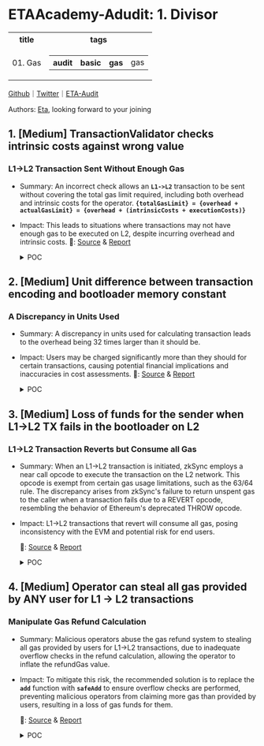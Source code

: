 # ETAAcademy-Adudit: 1. Divisor

<table>
  <tr>
    <th>title</th>
    <th>tags</th>
  </tr>
  <tr>
    <td>01. Gas</td>
    <td>
      <table>
        <tr>
          <th>audit</th>
          <th>basic</th>
          <th>gas</th>
          <td>gas</td>
        </tr>
      </table>
    </td>
  </tr>
</table>

[Github](https://github.com/ETAAcademy)｜[Twitter](https://twitter.com/ETAAcademy)｜[ETA-Audit](https://github.com/ETAAcademy/ETAAcademy-Audit)

Authors: [Eta](https://twitter.com/pwhattie), looking forward to your joining

## 1. [Medium] TransactionValidator checks intrinsic costs against wrong value

### L1->L2 Transaction Sent Without Enough Gas

- Summary: An incorrect check allows an **`L1->L2`** transaction to be sent without covering the total gas limit required, including both overhead and intrinsic costs for the operator. **`{totalGasLimit} = {overhead + actualGasLimit} = {overhead + (intrinsicCosts + executionCosts)}`**
- Impact: This leads to situations where transactions may not have enough gas to be executed on L2, despite incurring overhead and intrinsic costs.
  🐬: [Source](https://github.com/code-423n4/2023-10-zksync-findings/issues/1108) & [Report](https://code4rena.com/reports/2023-10-zksync)

  <details><summary>POC</summary>

  ```solidity

    require(
        getMinimalPriorityTransactionGasLimit(
            _encoded.length,
            _transaction.factoryDeps.length,
            _transaction.gasPerPubdataByteLimit
        ) <= _transaction.gasLimit,
        "up"
    );

    function getTransactionBodyGasLimit(
        uint256 _totalGasLimit,
        uint256 _gasPricePerPubdata,
        uint256 _encodingLength
    ) internal pure returns (uint256 txBodyGasLimit) {
        uint256 overhead = getOverheadForTransaction(_totalGasLimit, _gasPricePerPubdata, _encodingLength);
        require(_totalGasLimit >= overhead, "my"); // provided gas limit doesn't cover transaction overhead
        unchecked {
            txBodyGasLimit = _totalGasLimit - overhead;
        }
    }

    function processL1Tx(...){
        ...
        //gasLimitForTx is total - overhead (and some other intrinsic costs)
        let gasLimitForTx, reservedGas := getGasLimitForTx(...)
        ...
        canonicalL1TxHash, gasUsedOnPreparation := l1TxPreparation(txDataOffset)
        ...
    }   if gt(gasLimitForTx, gasUsedOnPreparation) {
            ...
            potentialRefund, success := getExecuteL1TxAndGetRefund(txDataOffset, sub(gasLimitForTx, gasUsedOnPreparation))


  ```

  </details>

## 2. [Medium] Unit difference between transaction encoding and bootloader memory constant

### A Discrepancy in Units Used

- Summary: A discrepancy in units used for calculating transaction leads to the overhead being 32 times larger than it should be.
- Impact: Users may be charged significantly more than they should for certain transactions, causing potential financial implications and inaccuracies in cost assessments.
  🐬: [Source](https://github.com/code-423n4/2023-10-zksync-findings/issues/1105) & [Report](https://code4rena.com/reports/2023-10-zksync)

  <details><summary>POC</summary>

  ```solidity

    //TransactionValidator.getOverheadForTransaction
    uint256 overheadForLength = Math.ceilDiv(_encodingLength * batchOverheadGas, BOOTLOADER_TX_ENCODING_SPACE);
    //bootloader.getTransactionUpfrontOverhead
    let overheadForLength := ceilDiv(
        safeMul(txEncodeLen, totalBatchOverhead, "ad"),
        BOOTLOADER_MEMORY_FOR_TXS()
    )

  ```

  </details>

## 3. [Medium] Loss of funds for the sender when L1->L2 TX fails in the bootloader on L2

### L1->L2 Transaction Reverts but Consume all Gas

- Summary: When an L1->L2 transaction is initiated, zkSync employs a near call opcode to execute the transaction on the L2 network. This opcode is exempt from certain gas usage limitations, such as the 63/64 rule. The discrepancy arises from zkSync's failure to return unspent gas to the caller when a transaction fails due to a REVERT opcode, resembling the behavior of Ethereum's deprecated THROW opcode.
- Impact: L1->L2 transactions that revert will consume all gas, posing inconsistency with the EVM and potential risk for end users.

  🐬: [Source](https://github.com/code-423n4/2023-10-zksync-findings/issues/979) & [Report](https://code4rena.com/reports/2023-10-zksync)

  <details><summary>POC</summary>

  ```solidity

  // SPDX-License-Identifier: MIT
    pragma solidity ^0.8.0;
    // PoC => No refund for gas on `L1->L2` tx failure, it always burns the gas even if not used
    import {Test} from "forge-std/Test.sol";
    import "forge-std/console.sol";
    import {DSTest} from "ds-test/test.sol";
    uint256 constant OVERHEAD_TX = 100_000; // assume overhead as 100000
    uint256 constant GAS_PREP = 2000; // assume preparation value
    contract ExternalContract {
        uint256 varState;
        function doSomething(uint256 num) external {
            varState = 1;
            //  revert if num is zero to cause nearCallPanic later
            if (num == 0) {
                revert("something wrong happened");
            }
        }
    }
    interface IExternalContract {
        function doSomething(uint256 num) external;
    }
    interface IBooloaderMock {
        function ZKSYNC_NEAR_CALL_SIMULATION_executeL1Tx(
            uint256 callAbi,
            bytes memory txCalldataEncoded
        ) external;
    }
    contract BooloaderMock {
        ExternalContract externalContract;
        constructor() {
            externalContract = new ExternalContract();
        }
        /// @dev The overhead in gas that will be used when checking whether the context has enough gas, i.e.
        /// when checking for X gas, the context should have at least X+CHECK_ENOUGH_GAS_OVERHEAD() gas.
        function CHECK_ENOUGH_GAS_OVERHEAD() internal pure returns (uint256 ret) {
            ret = 1000000;
        }
        function checkEnoughGas(uint256 gasToProvide) internal view {
            // Using margin of CHECK_ENOUGH_GAS_OVERHEAD gas to make sure that the operation will indeed
            // have enough gas
            // CHECK_ENOUGH_GAS_OVERHEAD => 1_000_000
            if (gasleft() < (gasToProvide + CHECK_ENOUGH_GAS_OVERHEAD())) {
                revert("No enough gas");
            }
        }
        function notifyExecutionResult(bool success) internal {}
        function nearCallPanic() internal pure {
            // Here we exhaust all the gas of the current frame.
            // This will cause the execution to panic.
            // Note, that it will cause only the inner call to panic.
            uint256 x = 0;
            while (true) {
                x += 1;
            }
        }
        // simulation of near call
        function ZKSYNC_NEAR_CALL_SIMULATION_executeL1Tx(
            uint256 callAbi,
            bytes memory txCalldataEncoded
        ) public {
            (bool success, ) = address(externalContract).call{gas: callAbi}(
                txCalldataEncoded
            );
            if (!success) {
                // nearCall panic
                nearCallPanic();
            }
        }
        function getExecuteL1TxAndGetRefund(
            uint256 gasForExecution,
            bytes memory txCalldataExternalContract
        ) internal returns (uint256 potentialRefund, bool success) {
            uint256 callAbi = gasForExecution;
            checkEnoughGas(gasForExecution);
            uint256 gasBeforeExecution = gasleft();
            bytes memory txCalldataEncoded = abi.encodeCall(
                IBooloaderMock.ZKSYNC_NEAR_CALL_SIMULATION_executeL1Tx,
                (callAbi, txCalldataExternalContract)
            );
            console.log("Nearcall callAbi: %d", callAbi);
            // pass 64/63 to simulate nearCall that doesn't follow this 63/64 rule
            uint256 fullGas = (callAbi * 64) / 63;
            (success, ) = address(this).call{gas: fullGas}(txCalldataEncoded);
            notifyExecutionResult(success);
            uint256 gasSpentOnExecution = gasBeforeExecution - gasleft();
            console.log("gasSpentOnExecution: %d", gasSpentOnExecution);
            if (gasSpentOnExecution <= gasForExecution) {
                potentialRefund = gasForExecution - gasSpentOnExecution;
            }
        }
        function processL1Tx(
            uint256 l2ValueProvidedByUser,
            uint256 gasLimitProvidedByUser,
            bytes memory txCalldataExternalContract
        ) external payable returns (uint256 potentialRefund, bool success) {
            uint256 overheadTX = OVERHEAD_TX; // assume overhead for simplicity
            uint256 gasLimitForTx = gasLimitProvidedByUser - overheadTX;
            uint256 gasUsedOnPreparation = GAS_PREP; // assume preparation value simplicity
            uint256 gasLimit = gasLimitProvidedByUser;
            uint256 gasPrice = 13e9;
            uint256 txInternalCost = gasPrice * gasLimit;
            require(
                msg.value >= l2ValueProvidedByUser + txInternalCost,
                "deposited eth too low"
            );
            require(gasLimitForTx > gasUsedOnPreparation, "Tx didn't continue");
            (potentialRefund, success) = getExecuteL1TxAndGetRefund(
                (gasLimitForTx - gasUsedOnPreparation),
                txCalldataExternalContract
            );
        }
    }
    contract BootloaderMockTest is DSTest, Test {
        BooloaderMock bootloaderMock;
        function setUp() public {
            bootloaderMock = new BooloaderMock();
            vm.deal(address(this),100 ether);
        }
        function test_no_gas_refund_on_failure() public {
            uint256 gasLimitByUser = 100_000_000 + OVERHEAD_TX + GAS_PREP;
            uint256 l2Value = 0;
            bytes memory txCalldataExternalContract = abi.encodeCall(
                IExternalContract.doSomething,
                (0) // value 0 cause the call to fail
            );
            (uint256 potentialRefund, bool success) = bootloaderMock.processL1Tx{
                value: 10 ether
            }(l2Value, gasLimitByUser, txCalldataExternalContract);
            console.log("success: ", success);
            console.log("potentialRefund: %d", potentialRefund);
        }
        function test_actual_gas_spent_on_success() public {
            uint256 gasLimitByUser = 100_000_000 + OVERHEAD_TX + GAS_PREP;
            uint256 l2Value = 0;
            bytes memory txCalldataExternalContract = abi.encodeCall(
                IExternalContract.doSomething,
                (1) // value 1 makes the call successful
            );
            (uint256 potentialRefund, bool success) = bootloaderMock.processL1Tx{
                value: 10 ether
            }(l2Value, gasLimitByUser, txCalldataExternalContract);
            console.log("success: ", success);
            console.log("potentialRefund: %d", potentialRefund);
        }
    }

  ```

  </details>

## 4. [Medium] Operator can steal all gas provided by ANY user for L1 → L2 transactions

### Manipulate Gas Refund Calculation

- Summary: Malicious operators abuse the gas refund system to stealing all gas provided by users for L1→L2 transactions, due to inadequate overflow checks in the refund calculation, allowing the operator to inflate the refundGas value.
- Impact: To mitigate this risk, the recommended solution is to replace the **`add`** function with **`safeAdd`** to ensure overflow checks are performed, preventing malicious operators from claiming more gas than provided by users, resulting in a loss of gas funds for them.

  🐬: [Source](https://github.com/code-423n4/2023-10-zksync-findings/issues/255) & [Report](https://code4rena.com/reports/2023-10-zksync)

  <details><summary>POC</summary>

  ```rust

    refundGas := add(refundGas, reservedGas) // overflow, refundGas = 0 while gasLimit != 0
    if gt(refundGas, gasLimit) { // correct, 0 < x for all x iff x != 0
        assertionError("L1: refundGas > gasLimit")
    }
    // gasPrice * (gasLimit - refundGas) == gasPrice * (gasLimit - 0) == gasPrice * gasLimit
    let payToOperator := safeMul(gasPrice, safeSub(gasLimit, refundGas, "lpah"), "mnk")

  ```
